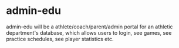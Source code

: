 # admin-edu
admin-edu will be a athlete/coach/parent/admin portal for an athletic department's database, which allows users to login, see games, see practice schedules, see player statistics etc.
